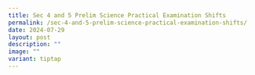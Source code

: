 ```yaml
---
title: Sec 4 and 5 Prelim Science Practical Examination Shifts
permalink: /sec-4-and-5-prelim-science-practical-examination-shifts/
date: 2024-07-29
layout: post
description: ""
image: ""
variant: tiptap
---
```

